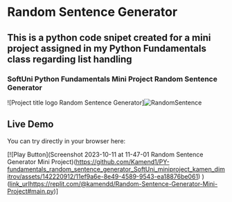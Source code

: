# Random Sentence Generator
## This is a python code snipet created for a mini project assigned in my Python Fundamentals class regarding list handling
### SoftUni Python Fundamentals Mini Project Random Sentence Generator



![Project title logo Random Sentence Generator]![RandomSentence](https://github.com/Kamend1/PY-fundamentals_random_sentence_generator_SoftUni_miniproject_kamen_dimitrov/assets/142220912/be4c1d34-cbf1-4e26-ad57-0712e2dd3b91)



## Live Demo
You can try directly in your browser here:

[![Play Button](Screenshot 2023-10-11 at 11-47-01 Random Sentence Generator Mini Project)(https://github.com/Kamend1/PY-fundamentals_random_sentence_generator_SoftUni_miniproject_kamen_dimitrov/assets/142220912/11ef9a6e-8e49-4589-9543-ea18876be061)
)([link_url](https://replit.com/@kamendd/Random-Sentence-Generator-Mini-Project#main.py)https://replit.com/@kamendd/Random-Sentence-Generator-Mini-Project#main.py)]
